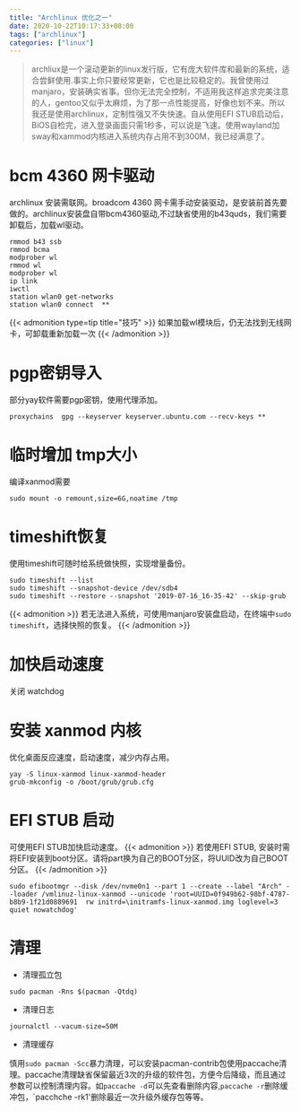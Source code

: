 ```yaml
---
title: "Archlinux 优化之一"
date: 2020-10-22T10:17:33+08:00
tags: ["archlinux"]
categories: ["linux"]
---
```

>archliux是一个滚动更新的linux发行版，它有庞大软件库和最新的系统，适合尝鲜使用.事实上你只要经常更新，它也是比较稳定的。我曾使用过manjaro，安装确实省事。但你无法完全控制，不适用我这样追求完美注意的人，gentoo又似乎太麻烦，为了那一点性能提高，好像也划不来。所以我还是使用archlinux，定制性强又不失快速。自从使用EFI STUB启动后，BiOS自检完，进入登录画面只需1秒多，可以说是飞速。使用wayland加sway和xammod内核进入系统内存占用不到300M，我已经满意了。


# bcm 4360 网卡驱动
archlinux 安装需联网。broadcom 4360 网卡需手动安装驱动，是安装前首先要做的。archlinux安装盘自带bcm4360驱动,不过缺省使用的b43quds，我们需要卸载后，加载wl驱动。
```
rmmod b43 ssb
rmmod bcma
modprober wl
rmmod wl
modprober wl 
ip link
iwctl
station wlan0 get-networks
station wlan0 connect  **
```
{{< admonition type=tip title="技巧" >}}
如果加载wl模块后，仍无法找到无线网卡，可卸载重新加载一次
{{< /admonition >}}

# pgp密钥导入
部分yay软件需要pgp密钥，使用代理添加。
```
proxychains  gpg --keyserver keyserver.ubuntu.com --recv-keys **
```
# 临时增加 tmp大小
编译xanmod需要

```
sudo mount -o remount,size=6G,noatime /tmp
```
# timeshift恢复

使用timeshift可随时给系统做快照，实现增量备份。
```
sudo timeshift --list
sudo timeshift --snapshot-device /dev/sdb4
sudo timeshift --restore --snapshot '2019-07-16_16-35-42' --skip-grub
```
{{< admonition >}}
若无法进入系统，可使用manjaro安装盘启动，在终端中`sudo timeshift`，选择快照的恢复。
{{< /admonition >}}
# 加快启动速度
   关闭 watchdog

# 安装 xanmod 内核
优化桌面反应速度，启动速度，减少内存占用。

```
yay -S linux-xanmod linux-xanmod-header
grub-mkconfig -o /boot/grub/grub.cfg
```
# EFI STUB 启动
可使用EFI STUB加快启动速度。
{{< admonition >}}
若使用EFI STUB, 安装时需将EFI安装到boot分区。请将part换为自己的BOOT分区，将UUID改为自己BOOT分区。
{{< /admonition >}}

```
sudo efibootmgr --disk /dev/nvme0n1 --part 1 --create --label "Arch" --loader /vmlinuz-linux-xanmod --unicode 'root=UUID=0f949b62-98bf-4787-b8b9-1f21d0889691  rw initrd=\initramfs-linux-xanmod.img loglevel=3 quiet nowatchdog'

```
# 清理
* 清理孤立包
```
sudo pacman -Rns $(pacman -Qtdq)
```
* 清理日志
```
journalctl --vacum-size=50M
```
* 清理缓存

慎用`sudo pacman -Scc`暴力清理，可以安装pacman-contrib包使用paccache清理。paccache清理缺省保留最近3次的升级的软件包，方便今后降级，而且通过参数可以控制清理内容。如`paccache -d`可以先查看删除内容,`paccache -r`删除缓冲包，`pacchche -rk1'删除最近一次升级外缓存包等等。

